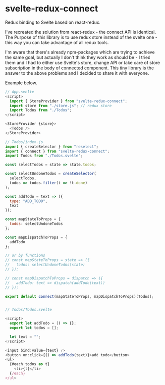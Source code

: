 # svelte-redux-connect

Redux binding to Svelte based on react-redux.

I've recreated the solution from react-redux - the connect API is identical.
The Purpose of this library is to use redux store instead of the svelte one - this way you can take advantage of all redux tools.

I'm aware that there's already npm-packages which are trying to achieve the same goal, but actually I don't think they work as should be - I tried them and I had to either use Svelte's store, change API or take care of store subscription in the body of connected component. This tiny library is the answer to the above problems and I decided to share it with everyone.

Example below.

```js
// App.svelte
<script>
  import { StoreProvider } from "svelte-redux-connect";
  import store from "./store.js"; // redux store
  import Todos from "./Todos";
</script>

<StoreProvider {store}>
  <Todos />
</StoreProvider>

// Todos/index.js
import { createSelector } from "reselect";
import { connect } from "svelte-redux-connect";
import Todos from "./Todos.svelte";

const selectTodos = state => state.todos;

const selectUndoneTodos = createSelector(
  selectTodos,
  todos => todos.filter(t => !t.done)
);

const addTodo = text => ({
  type: "ADD_TODO",
  text
});

const mapStateToProps = {
  todos: selectUndoneTodos
};

const mapDispatchToProps = {
  addTodo
};

// or by functions
// const mapStateToProps = state => ({
//   todos: selectUndoneTodos(state)
// });

// const mapDispatchToProps = dispatch => ({
//   addTodo: text => dispatch(addTodo(text))
// });

export default connect(mapStateToProps, mapDispatchToProps)(Todos);


// Todos/Todos.svelte

<script>
  export let addTodo = () => {};
  export let todos = [];

  let text = "";
</script>

<input bind:value={text} />
<button on:click={() => addTodo(text)}>add todo</button>
<ul>
  {#each todos as t}
    <li>{t}</li>
  {/each}
</ul>
```
